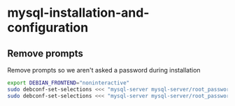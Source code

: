 # mysql-installation-and-configuration

## Remove prompts
Remove prompts so we aren't asked a password during installation

```bash
export DEBIAN_FRONTEND="noninteractive"
sudo debconf-set-selections <<< "mysql-server mysql-server/root_password password password"
sudo debconf-set-selections <<< "mysql-server mysql-server/root_password_again password password"
```
